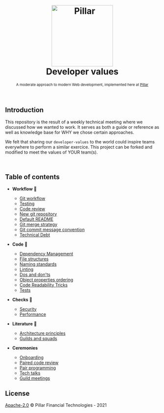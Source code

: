 <h1 align="center">
  <a title="Building financial tools for Canada's entrepreneurs" href="https://pillar.financial">
    <img alt="Pillar" width="200px" src="https://avatars.githubusercontent.com/u/86977965?s=200&v=4" />
    <br/>
  </a>
  Developer values
</h1>

<div align="center">
  <sub>A moderate approach to modern Web development, implemented here at
   <a href="https://pillar.financial">Pillar</a>
</div>

<br />
<br />

## Introduction

This repository is the result of a weekly technical meeting where we discussed how we wanted to work. It serves as both a guide or reference as well as knowledge base for WHY we chose certain approaches.

We felt that sharing our `developer-values` to the world could inspire teams everywhere to perform a similar exercice. This project can be forked and modified to meet the values of YOUR team(s).

<br />

## Table of contents

- **Workflow** :wrench:
  - [Git workflow](./workflow/GIT_WORKFLOW.md)
  - [Testing](./workflow/TESTING.md)
  - [Code review](./workflow/CODE_REVIEW.md)
  - [New git repository](./workflow/NEW_GIT_REPOSITORY.md)
  - [Default README](./workflow/DEFAULT_README.md)
  - [Git merge strategy](./workflow/GIT_MERGE_STRATEGY.md)
  - [Git commit message convention](./workflow/GIT_COMMIT_MESSAGE_STRATEGY.md)
  - [Technical Debt](./workflow/TECHNICAL_DEBT.md)

- **Code** :memo:
  - [Dependency Management](./code/DEPENDENCY_MANAGEMENT.md)
  - [File structures](./code/FILE_STRUCTURES.md)
  - [Naming standards](./code/NAMING_STANDARDS.md)
  - [Linting](./code/LINTING.md)
  - [Dos and don'ts](./code/DO_DONT.md)
  - [Object properties ordering](./code/OBJECT_PROPERTIES_ORDERING.md)
  - [Code Readability Tricks](./code/CODE_READABILITY_TRICKS.md)
  - [Tests](./code/TESTS.md)

- **Checks** :mag_right:

  - [Security](./checks/SECURITY.md)
  - [Performance](./checks/PERFORMANCE.md)

- **Literature** :notebook:
  - [Architecture principles](./literature/ARCHITECTURE_PRINCIPLES.md)
  - [Guilds and squads](./literature/GUILDS_AND_SQUADS.md)

- **Ceremonies**
  - [Onboarding](./ceremonies/ONBOARDING.md)
  - [Paired code review](./ceremonies/PAIRED_CODE_REVIEW.md)
  - [Pair programming](./ceremonies/PAIR_PROGRAMMING.md)
  - [Tech talks](./ceremonies/TECH_TALKS.md)
  - [Guild meetings](./ceremonies/GUILD_MEETINGS.md)

## License

[Apache-2.0](./LICENSE) &copy; Pillar Financial Technologies - 2021
